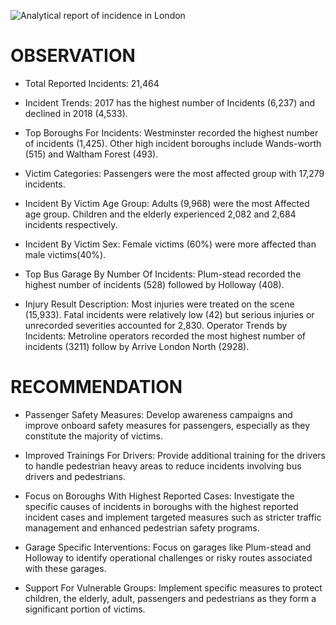![Analytical report of incidence in London](https://github.com/user-attachments/assets/4037927f-fbf7-438f-819f-d0a65d815e3c)

# OBSERVATION

- Total Reported Incidents: 21,464

- Incident Trends: 2017 has the highest number of Incidents (6,237) and declined in 2018 (4,533).

- Top Boroughs For Incidents: Westminster recorded the highest number of incidents (1,425). Other high incident boroughs include Wands-worth (515) and Waltham Forest (493).

- Victim Categories: Passengers were the most affected group with 17,279 incidents.

- Incident By Victim Age Group: Adults (9,968) were the most Affected age group. Children and the elderly experienced 2,082 and 2,684 incidents respectively.

- Incident By Victim Sex: Female victims (60%) were more affected than male victims(40%).

- Top Bus Garage By Number Of Incidents: Plum-stead recorded the highest number of incidents (528) followed by Holloway (408).

- Injury Result Description: Most injuries were treated on the scene (15,933). Fatal incidents were relatively low (42) but serious injuries or unrecorded severities accounted for 2,830.
Operator Trends by Incidents: Metroline operators recorded the most highest number of incidents (3211) follow by Arrive London North (2928).

# RECOMMENDATION

- Passenger Safety Measures:
Develop awareness campaigns and improve onboard safety measures for passengers, especially as they constitute the majority of victims.

- Improved Trainings For Drivers:
Provide additional training for the drivers to handle pedestrian heavy areas to reduce incidents involving bus drivers and pedestrians.

- Focus on Boroughs With Highest Reported Cases:
Investigate the specific causes of incidents in boroughs with the highest reported incident cases and implement targeted measures such as stricter traffic management and enhanced pedestrian safety programs.

- Garage Specific Interventions:
Focus on garages like Plum-stead and Holloway to identify operational challenges or risky routes associated with these garages.

- Support For Vulnerable Groups:
Implement specific measures to protect children, the elderly, adult, passengers and pedestrians as they form a significant portion of victims.
